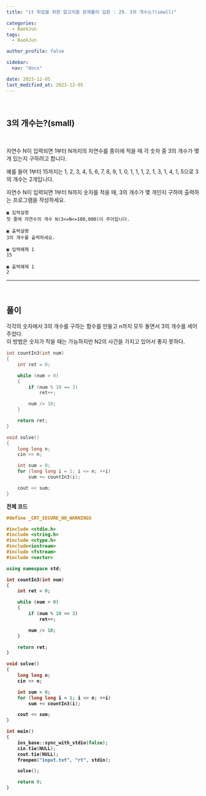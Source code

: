 ```yaml
---
title: "it 취업을 위한 알고리즘 문제풀이 입문 : 29. 3의 개수는?(small)"

categories:
  - BaekJun
tags:
  - BaekJun

author_profile: false

sidebar:
  nav: "docs"

date: 2023-12-05
last_modified_at: 2023-12-05
---
```



<br>

## 3의 개수는?(small)

<br>

자연수 N이 입력되면 1부터 N까지의 자연수를 종이에 적을 때 각 숫자 중 3의 개수가 몇 개 있는지 구하려고 합니다.  

예를 들어 1부터 15까지는 1, 2, 3, 4, 5, 6, 7, 8, 9, 1, 0, 1, 1, 1, 2, 1, 3, 1, 4, 1, 5으로 3의 개수는 2개입니다.  

자연수 N이 입력되면 1부터 N까지 숫자를 적을 때, 3의 개수가 몇 개인지 구하여 출력하는 프로그램을 작성하세요.  


```
▣ 입력설명
첫 줄에 자연수의 개수 N(3<=N<=100,000)이 주어집니다.

▣ 출력설명
3의 개수를 출력하세요.

▣ 입력예제 1 
15

▣ 출력예제 1
2
```

---

<br>

## 풀이  

각각의 숫자에서 3의 개수를 구하는 함수를 만들고 n까지 모두 돌면서 3의 개수를 세어주었다.  
이 방법은 숫자가 작을 때는 가능하지만 N2의 사간을 가지고 있어서 좋지 못하다.  

```cpp
int countIn3(int num)
{
	int ret = 0;

	while (num > 0)
	{
		if (num % 10 == 3)
			ret++;

		num /= 10;
	}

	return ret;
}

void solve()
{
	long long n;
	cin >> n;

	int sum = 0;
	for (long long i = 1; i <= n; ++i)
		sum += countIn3(i);

	cout << sum;
}
```

<b>전체 코드

```cpp
#define _CRT_SECURE_NO_WARNINGS

#include <stdio.h>
#include <string.h>
#include <ctype.h>
#include<iostream>
#include <fstream>
#include <vector>

using namespace std;

int countIn3(int num)
{
	int ret = 0;

	while (num > 0)
	{
		if (num % 10 == 3)
			ret++;

		num /= 10;
	}

	return ret;
}

void solve()
{
	long long n;
	cin >> n;

	int sum = 0;
	for (long long i = 1; i <= n; ++i)
		sum += countIn3(i);

	cout << sum;
}

int main() 
{
	ios_base::sync_with_stdio(false);
	cin.tie(NULL);
	cout.tie(NULL);
	freopen("input.txt", "rt", stdin);

	solve();

	return 0;
}
```